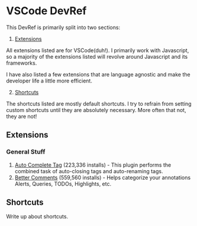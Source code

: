 # VSCode DevRef

This DevRef is primarily split into two sections:

1. [Extensions](#extensions)

All extensions listed are for VSCode(duh!). I primarily work with Javascript, so a majority of the extensions listed will revolve around Javascript and its frameworks.

I have also listed a few extensions that are language agnostic and make the developer life a little more efficient.

2. [Shortcuts](#shortcuts)

The shortcuts listed are mostly default shortcuts. I try to refrain from setting custom shortcuts until they are absolutely necessary. More often that not, they are not!

## Extensions

### General Stuff

1. [Auto Complete Tag](https://marketplace.visualstudio.com/items?itemName=formulahendry.auto-complete-tag) (223,336 installs) - This plugin performs the combined task of auto-closing tags and auto-renaming tags.
2. [Better Comments]() (559,560 installs) - Helps categorize your annotations Alerts, Queries, TODOs, Highlights, etc.

## Shortcuts

Write up about shortcuts.
